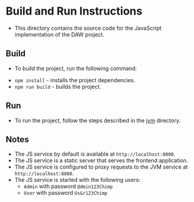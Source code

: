 # Build and Run Instructions

- This directory contains the source code for the JavaScript implementation of the DAW project.

## Build
- To build the project, run the following command:
* `npm install` - installs the project dependencies.
* `npm run build` - builds the project.

## Run
- To run the project, follow the steps described in the [jvm](../jvm/README.md) directory.

## Notes
- The JS service by default is available at `http://localhost:8000`.
- The JS service is a static server that serves the frontend application.
- The JS service is configured to proxy requests to the JVM service at `http://localhost:8080`.
- The JS service is started with the following users:
  - `Admin` with password `@dmin123Chimp`
  - `User` with password `Us&r123Chimp`

